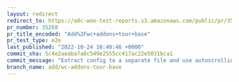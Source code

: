 ```yaml
---
layout: redirect
redirect_to: https://a8c-woo-test-reports.s3.amazonaws.com/public/pr/35268/e2e/index.html
pr_number: 35268
pr_title_encoded: "Add%2Fwc+addons+tour+base"
pr_test_type: e2e
last_published: "2022-10-24 16:40:46 +0000"
commit_sha: 5c4e2aeaba7a8c549e2555cc417ac22e5031bca1
commit_message: "Extract config to a separate file and use autoscrolling"
branch_name: add/wc-addons-tour-base
---
```

